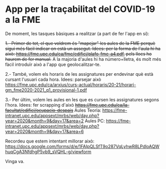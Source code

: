 # App per la traçabilitat del COVID-19 a la FME
De moment, les tasques bàsiques a realitzar (a part de fer l'app en sí):

~~1.- Primer de tot, el que voldrem és "mapejar" les aules de la FME perquè sigui més fàcil indicar on està un assegut. Idees: per la forma de l'aula hi ha això: https://fme.upc.edu/ca/fme/edifici/plafo-fme-a4.pdf, pels llocs ho haurem de fer manual.~~ A la majoria d'aules hi ha número+lletra, és molt més fàcil introduïr això a l'app que geolocalitzar-te.

2.- També, volem els horaris de les assignatures per endevinar què està cursant l'usuari cada hora. Idees: parsejar això https://fme.upc.edu/ca/arxius/curs-actual/horaris/20-21/horari-gm_fme2020-2021_q1_provisional-1.pdf

3.- Per últim, volem les aules en les que es cursen les assignatures segons l'hora. Idees: fer scrapping d'això ~~https://fme.upc.edu/ca/la-facultat/edifici/ocupacio-despais~~ Aules Teoria: https://fme-intranet.upc.edu/appsext/mrbs/web/day.php?year=2020&month=9&day=17&area=2 Aules PC: https://fme-intranet.upc.edu/appsext/mrbs/web/day.php?year=2020&month=9&day=17&area=6

Recordeu que estem intentant millorar això: https://docs.google.com/forms/d/e/1FAIpQLSfT9o287VqLyhwR8LPdloAQWhuqCgA3NfdhgP5vb9_sVQHL-g/viewform

Vinga va.
